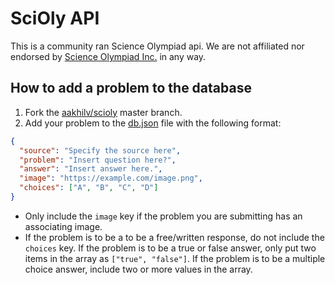 # SciOly API

This is a community ran Science Olympiad api. We are not affiliated nor endorsed by [Science Olympiad Inc.](https://www.soinc.org) in any way.

## How to add a problem to the database

1. Fork the [aakhilv/scioly](https://github.com/aakhilv/scioly/fork) master branch.
2. Add your problem to the [db.json](https://github.com/aakhilv/scioly/blob/main/db.json) file with the following format:

```json
{
  "source": "Specify the source here",
  "problem": "Insert question here?",
  "answer": "Insert answer here.",
  "image": "https://example.com/image.png",
  "choices": ["A", "B", "C", "D"]
}
```
  * Only include the `image` key if the problem you are submitting has an associating image.
  * If the problem is to be a to be a free/written response, do not include the `choices` key. If the problem is to be a true or false answer, only put two items in the array as `["true", "false"]`. If the problem is to be a multiple choice answer, include two or more values in the array.
